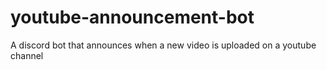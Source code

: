 # youtube-announcement-bot
A discord bot that announces when a new video is uploaded on a youtube channel
